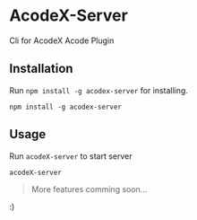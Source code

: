 # AcodeX-Server

Cli for AcodeX Acode Plugin

## Installation

Run `npm install -g acodex-server` for installing.

```
npm install -g acodex-server
```

## Usage

Run `acodeX-server` to start server

```
acodeX-server
```

> More features comming soon...

:)